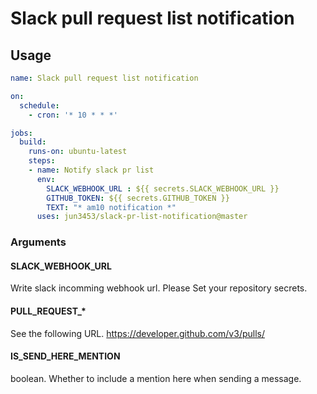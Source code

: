 # Slack pull request list notification
## Usage
```yaml
name: Slack pull request list notification

on:
  schedule:
    - cron: '* 10 * * *'

jobs:
  build:
    runs-on: ubuntu-latest
    steps:
    - name: Notify slack pr list
      env:
        SLACK_WEBHOOK_URL : ${{ secrets.SLACK_WEBHOOK_URL }}
        GITHUB_TOKEN: ${{ secrets.GITHUB_TOKEN }}
        TEXT: "* am10 notification *" 
      uses: jun3453/slack-pr-list-notification@master
```

### Arguments
#### SLACK_WEBHOOK_URL
Write slack incomming webhook url. Please Set your repository secrets.

#### PULL_REQUEST_*
See the following URL. https://developer.github.com/v3/pulls/

#### IS_SEND_HERE_MENTION
boolean. Whether to include a mention here when sending a message.

